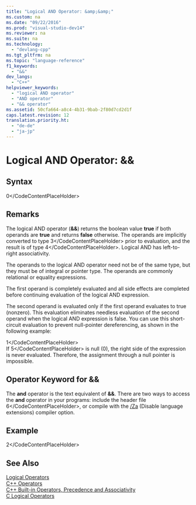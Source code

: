 ```yaml
---
title: "Logical AND Operator: &amp;&amp;"
ms.custom: na
ms.date: "09/22/2016"
ms.prod: "visual-studio-dev14"
ms.reviewer: na
ms.suite: na
ms.technology: 
  - "devlang-cpp"
ms.tgt_pltfrm: na
ms.topic: "language-reference"
f1_keywords: 
  - "&&"
dev_langs: 
  - "C++"
helpviewer_keywords: 
  - "logical AND operator"
  - "AND operator"
  - "&& operator"
ms.assetid: 50cfa664-a8c4-4b31-9bab-2f80d7cd2d1f
caps.latest.revision: 12
translation.priority.ht: 
  - "de-de"
  - "ja-jp"
---
```

# Logical AND Operator: &amp;&amp;
## Syntax  
  
<CodeContentPlaceHolder>0\</CodeContentPlaceHolder>  
## Remarks  
 The logical AND operator (**&&**) returns the boolean value **true** if both operands are **true** and returns **false** otherwise. The operands are implicitly converted to type <CodeContentPlaceHolder>3\</CodeContentPlaceHolder> prior to evaluation, and the result is of type <CodeContentPlaceHolder>4\</CodeContentPlaceHolder>. Logical AND has left-to-right associativity.  
  
 The operands to the logical AND operator need not be of the same type, but they must be of integral or pointer type. The operands are commonly relational or equality expressions.  
  
 The first operand is completely evaluated and all side effects are completed before continuing evaluation of the logical AND expression.  
  
 The second operand is evaluated only if the first operand evaluates to true (nonzero). This evaluation eliminates needless evaluation of the second operand when the logical AND expression is false. You can use this short-circuit evaluation to prevent null-pointer dereferencing, as shown in the following example:  
  
<CodeContentPlaceHolder>1\</CodeContentPlaceHolder>  
 If <CodeContentPlaceHolder>5\</CodeContentPlaceHolder> is null (0), the right side of the expression is never evaluated. Therefore, the assignment through a null pointer is impossible.  
  
## Operator Keyword for &&  
 The **and** operator is the text equivalent of **&&**. There are two ways to access the **and** operator in your programs: include the header file <CodeContentPlaceHolder>6\</CodeContentPlaceHolder>, or compile with the [/Za](../vs140/-za---ze--disable-language-extensions-.md) (Disable language extensions) compiler option.  
  
## Example  
  
<CodeContentPlaceHolder>2\</CodeContentPlaceHolder>  
## See Also  
 [Logical Operators](../vs140/logical-operators.md)   
 [C++ Operators](../vs140/c---operators.md)   
 [C++ Built-in Operators, Precedence and Associativity](../vs140/c---built-in-operators--precedence-and-associativity.md)   
 [C Logical Operators](../vs140/c-logical-operators.md)